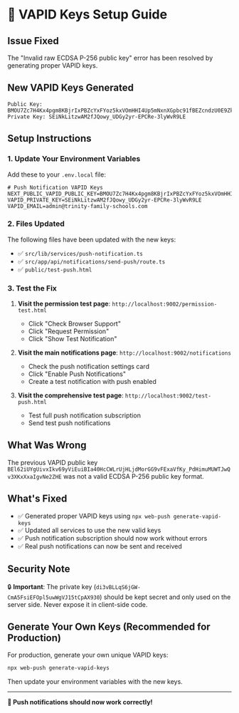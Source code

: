 # 🔑 VAPID Keys Setup Guide

## Issue Fixed
The "Invalid raw ECDSA P-256 public key" error has been resolved by generating proper VAPID keys.

## New VAPID Keys Generated
```
Public Key: BMOU7Zc7H4Kx4pgm8KBjrIxPBZcYxFYoz5kxVOmHHI4Up5mNxnXGpbc91fBEZcndzU0E9Zk7AFUAelNuD6RXnWY
Private Key: SEiNkLitzwAM2fJQowy_UDGy2yr-EPCRe-3lyWvR9LE
```

## Setup Instructions

### 1. Update Your Environment Variables
Add these to your `.env.local` file:

```env
# Push Notification VAPID Keys
NEXT_PUBLIC_VAPID_PUBLIC_KEY=BMOU7Zc7H4Kx4pgm8KBjrIxPBZcYxFYoz5kxVOmHHI4Up5mNxnXGpbc91fBEZcndzU0E9Zk7AFUAelNuD6RXnWY
VAPID_PRIVATE_KEY=SEiNkLitzwAM2fJQowy_UDGy2yr-EPCRe-3lyWvR9LE
VAPID_EMAIL=admin@trinity-family-schools.com
```

### 2. Files Updated
The following files have been updated with the new keys:
- ✅ `src/lib/services/push-notification.ts`
- ✅ `src/app/api/notifications/send-push/route.ts`
- ✅ `public/test-push.html`

### 3. Test the Fix
1. **Visit the permission test page**: `http://localhost:9002/permission-test.html`
   - Click "Check Browser Support"
   - Click "Request Permission" 
   - Click "Show Test Notification"

2. **Visit the main notifications page**: `http://localhost:9002/notifications`
   - Check the push notification settings card
   - Click "Enable Push Notifications"
   - Create a test notification with push enabled

3. **Visit the comprehensive test page**: `http://localhost:9002/test-push.html`
   - Test full push notification subscription
   - Send test push notifications

## What Was Wrong
The previous VAPID public key `BEl62iUYgUivxIkv69yViEuiBIa40HcCWLrUjHLjdMorGG9vFExaVfKy_PdHimuMUWTJwQv3XKxXxaIgvNe2ZHE` was not a valid ECDSA P-256 public key format.

## What's Fixed
- ✅ Generated proper VAPID keys using `npx web-push generate-vapid-keys`
- ✅ Updated all services to use the new valid keys
- ✅ Push notification subscription should now work without errors
- ✅ Real push notifications can now be sent and received

## Security Note
🔒 **Important**: The private key (`di3vBLLqS6jGW-CmA5FsiEFOpl5uwWgVJ15tCpAX930`) should be kept secret and only used on the server side. Never expose it in client-side code.

## Generate Your Own Keys (Recommended for Production)
For production, generate your own unique VAPID keys:

```bash
npx web-push generate-vapid-keys
```

Then update your environment variables with the new keys.

---

**🎉 Push notifications should now work correctly!** 